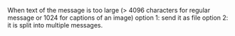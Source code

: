 When text of the message is too large
(> 4096 characters for regular message or 1024 for captions of an image)
option 1: send it as file
option 2: it is split into multiple messages.

